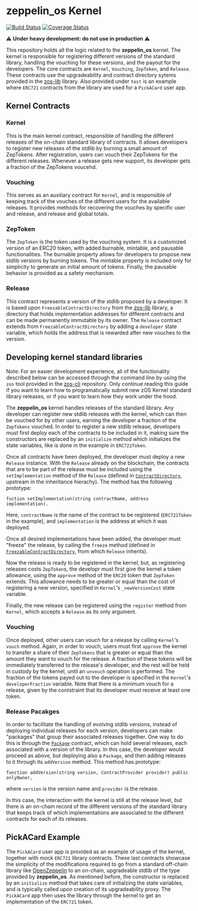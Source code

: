 # zeppelin_os Kernel
[![Build Status](https://travis-ci.org/zeppelinos/kernel.svg?branch=master)](https://travis-ci.org/zeppelinos/kernel)
[![Coverage Status](https://coveralls.io/repos/github/zeppelinos/kernel/badge.svg?branch=master)](https://coveralls.io/github/zeppelinos/kernel?branch=master)

:warning: **Under heavy development: do not use in production** :warning:

This repository holds all the logic related to the **zeppelin_os** kernel. The kernel is responsible for registering different versions of the standard library, handling the vouching for these versions, and the payout for the developers. The core contracts are `Kernel`, `Vouching`, `ZepToken`, and `Release`. These contracts use the upgradeability and contract directory sytems provided in the [zos-lib](https://github.com/zeppelinos/zos-lib/) library. Also provided under `test` is an example where `ERC721` contracts from the library are used for a `PickACard` user app.

## Kernel Contracts

### Kernel
This is the main kernel contract, responsible of handling the different releases of the on-chain standard library of contracts. It allows developers to register new releases of the stdlib by burning a small amount of ZepTokens. After registration, users can vouch their ZepTokens for the different releases. Whenever a release gets new support, its developer gets a fraction of the ZepTokens voucehd. 

### Vouching
This serves as an auxiliary contract for `Kernel`, and is responsible of keeping track of the vouches of the different users for the available releases. It provides methods for recovering the vouches by specific user and release, and release and global totals.

### ZepToken
The `ZepToken` is the token used by the vouching system. It is a customized version of an ERC20 token, with added burnable, mintable, and pausable functionalities. The burnable property allows for developers to propose new stdlib versions by burning tokens. The mintable property is included only for simplicity to generate an initial amount of tokens. Finally, the pausable behavior is provided as a safety mechanism.

### Release
This contract represents a version of the stdlib proposed by a developer. It is based upon `FreezableContractDirectory` from the [zos-lib](https://github.com/zeppelinos/zos-lib/) library, a directory that holds implementation addresses for different contracts and can be made permanently immutable by its owner. The `Release` contract extends from `FreezableContractDirectory` by adding a `developer` state variable, which holds the address that is rewarded after new vouches to the version.


## Developing kernel standard libraries

Note: For an easier development experience, all of the functionality described below can be accessed through the command line by using the `zos` tool provided in the [zos-cli](https://github.com/zeppelinos/zos-cli) repository. Only continue reading this guide if you want to learn how to programatically submit new zOS Kernel standard library releases, or if you want to learn how they work under the hood.

The **zeppelin_os** kernel handles releases of the standard library. Any developer can register new stdlib releases with the kernel, which can then be vouched for by other users, earning the developer a fraction of the `ZepTokens` vouched. In order to register a new stdlib release, developers must first deploy each of the contracts to be included in it, making sure the constructors are replaced by an `initialize` method which initializes the state variables, like is done in the example in `ERC721Token`.

Once all contracts have been deployed, the developer must deploy a new `Release` instance. With the `Release` already on the blockchain, the contracts that are to be part of the release must be included using the `setImplementation` method of the `Release` (defined in [`ContractDirectory`](https://github.com/zeppelinos/zos-lib/contracts/application/versioning/ContractDirectory.sol), upstream in the inheritance hierachy). The method has the following prototype:
```
fuction setImplementation(string contractName, address implementation).
```
Here, `contractName` is the name of the contract to be registered (`ERC721Token` in the example), and `implementation` is the address at which it was deployed. 

Once all desired implementations have been added, the developer must "freeze" the release, by calling the `freeze` method (defined in [`FreezableContractDirectory`](https://github.com/zeppelinos/zos-lib/contracts/application/versioning/FreezableContractDirectory.sol), from which `Release` inherits).

Now the release is ready to be registered in the kernel, but, as registering releases costs `ZepToken`s, the developr must first give the kernel a token allowance, using the `approve` method of the `ERC20` token that `ZepToken` extends. This allowance needs to be greater or equal than the cost of registering a new version, specified in `Kernel`'s `_newVersionCost` state variable.

Finally, the new release can be registered using the `register` method from `Kernel`, which accepts a `Release` as its only argument. 

### Vouching
Once deployed, other users can vouch for a release by calling `Kernel`'s `vouch` method. Again, in order to vouch, users must first `approve` the kernel to transfer a share of their `ZepTokens` that is greater or equal than the amount they want to vouch for the release. A fraction of these tokens will be immediately transferred to the release's developer, and the rest will be held in custody by the kernel, until an `unvouch` operation is performed. The fraction of the tokens payed out to the developer is specified in the `Kernel`'s `developerFraction` variable. Note that there is a minimum vouch for a release, given by the contstraint that its developer must receive at least one token.

### Release Pacakges
In order to facilitate the handling of evolving stdlib versions, instead of deploying individual releases for each version, developers can make "packages" that group their associated releases together. One way to do this is through the [`Package`](https://github.com/zeppelinos/zos-lib/contracts/application/versioning/Package.sol) contract, which can hold several releases, each associated with a version of the library. In this case, the developer would proceed as above, but deploying also a `Package`, and then adding releases to it through its `addVersion` method. This method has prototype:
```
function addVersion(string version, ContractProvider provider) public onlyOwner,
```
where `version` is the version name and `provider` is the release.

In this case, the interaction with the kernel is still at the release level, but there is an on-chain record of the different versions of the standard library that keeps track of which implementations are associated to the different contracts for each of its releases.

## PickACard Example
The `PickACard` user app is provided as an example of usage of the kernel, together with mock `ERC721` library contracts. These last contracts showcase the simplicity of the modifications required to go from a standard off-chain library like [OpenZeppelin](https://github.com/OpenZeppelin/zeppelin-solidity/) to an on-chain, upgradeable stdlib of the type provided by **zeppelin_os**. As mentioned before, the constructor is replaced by an `initialize` method that takes care of initialzing the state variables, and is typically called upon creation of its upgradeability proxy. The `PickACard` app then uses the library through the kernel to get an implementation of the `ERC721` token. 
